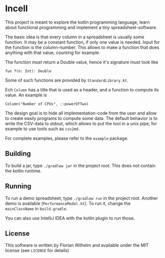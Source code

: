 # Incell

This project is meant to explore the kotlin programming language, learn about functional programming and implement a tiny spreadsheet-software.

The basic idea is that every column in a spreadsheet is usually some function.
It may be a constant function, if only one value is needed.
Input for the function is the column-number.
This allows to make a function that does anything with that value, counting for example.

The function must return a Double value, hence it's signature must look like

```
fun f(n: Int): Double
```

Some of such functions are provided by `StandardLibrary.kt`.

Ech `Column` has a title that is used as a header, and a function to compute its value.
An example is

```
Column("Number of CPUs", ::powerOfTwo)
```

The design goal is to hide all implementation-code from the user and allow to create easily programs to compute some data.
The default behavior is to write the CSV-data to stdout, which allows to put the tool in a unix pipe, for example to use tools such as `csv2md`.

For complete examples, please refer to the `example` package.

## Building

To build a jar, type `./gradlew jar` in the project root.
This does not contain the kotlin runtime.

## Running

To run a demo spreadsheet, type `./gradlew run` in the project root.
Another demo is available (`PerformanceModel.kt`).
To run it, change the `mainClassName` in `build.gradle`.

You can also use IntelliJ IDEA with the kotlin plugin to run those.

## License

This software is written by Florian Wilhelm and available under the MIT license (see `LICENSE` for details)
